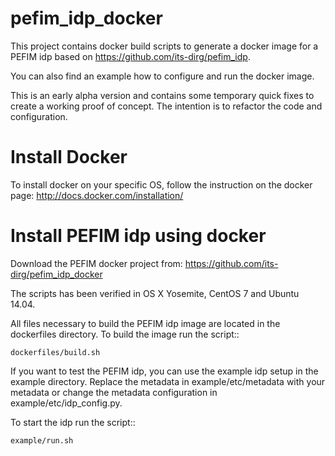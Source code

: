 # pefim_idp_docker

This project contains docker build scripts to generate a docker image for a PEFIM idp based on https://github.com/its-dirg/pefim_idp.

You can also find an example how to configure and run the docker image.

This is an early alpha version and contains some temporary quick fixes to create a working proof of concept.
The intention is to refactor the code and configuration.

Install Docker
==============

To install docker on your specific OS, follow the instruction on the docker page: http://docs.docker.com/installation/

Install PEFIM idp using docker
==============================

Download the PEFIM docker project from: https://github.com/its-dirg/pefim_idp_docker

The scripts has been verified in OS X Yosemite, CentOS 7 and Ubuntu 14.04.

All files necessary to build the PEFIM idp image are located in the dockerfiles directory. To build the image run the script::

    dockerfiles/build.sh

If you want to test the PEFIM idp, you can use the example idp setup in the example directory.
Replace the metadata in example/etc/metadata with your metadata or change the metadata configuration in example/etc/idp_config.py.

To start the idp run the script::

    example/run.sh